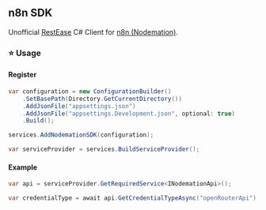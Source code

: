 ﻿## n8n SDK
Unofficial [RestEase](https://github.com/canton7/RestEase) C# Client for [n8n (Nodemation)](https://n8n.io).

### ⭐ Usage

#### Register

``` c#
var configuration = new ConfigurationBuilder()
    .SetBasePath(Directory.GetCurrentDirectory())
    .AddJsonFile("appsettings.json")
    .AddJsonFile("appsettings.Development.json", optional: true)
    .Build();

services.AddNodemationSDK(configuration);

var serviceProvider = services.BuildServiceProvider();
```

#### Example

``` c#
var api = serviceProvider.GetRequiredService<INodemationApi>();

var credentialType = await api.GetCredentialTypeAsync("openRouterApi");
```